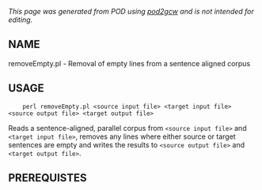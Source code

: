 _This page was generated from POD using [pod2gcw](http://code.google.com/p/pod2gcw) and is not intended for editing._

## NAME ##
removeEmpty.pl - Removal of empty lines from a sentence aligned corpus

## USAGE ##
```
    perl removeEmpty.pl <source input file> <target input file> <source output file> <target output file>
```
Reads a sentence-aligned, parallel corpus from `<source input file>` and `<target input file>`, removes any lines where either source or target sentences are empty and writes the results to `<source output file>` and `<target output file>`.

## PREREQUISTES ##